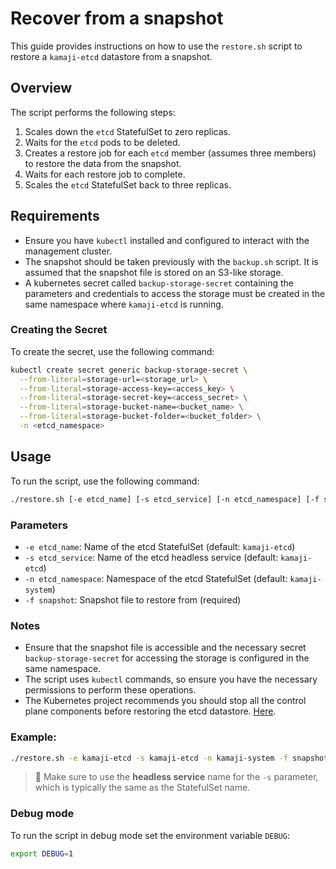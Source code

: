 # Recover from a snapshot

This guide provides instructions on how to use the `restore.sh` script to restore a `kamaji-etcd` datastore from a snapshot.

## Overview

The script performs the following steps:

1. Scales down the `etcd` StatefulSet to zero replicas.
2. Waits for the `etcd` pods to be deleted.
3. Creates a restore job for each `etcd` member (assumes three members) to restore the data from the snapshot.
4. Waits for each restore job to complete.
5. Scales the `etcd` StatefulSet back to three replicas.

## Requirements

- Ensure you have `kubectl` installed and configured to interact with the management cluster.
- The snapshot should be taken previously with the `backup.sh` script. It is assumed that the snapshot file is stored on an S3-like storage.
- A kubernetes secret called `backup-storage-secret` containing the parameters and credentials to access the storage must be created in the same namespace where `kamaji-etcd` is running.

### Creating the Secret

To create the secret, use the following command:

```bash
kubectl create secret generic backup-storage-secret \
  --from-literal=storage-url=<storage_url> \
  --from-literal=storage-access-key=<access_key> \
  --from-literal=storage-secret-key=<access_secret> \
  --from-literal=storage-bucket-name=<bucket_name> \
  --from-literal=storage-bucket-folder=<bucket_folder> \
  -n <etcd_namespace>
```

## Usage

To run the script, use the following command:

```bash
./restore.sh [-e etcd_name] [-s etcd_service] [-n etcd_namespace] [-f snapshot]
```

### Parameters

- `-e etcd_name`: Name of the etcd StatefulSet (default: `kamaji-etcd`)
- `-s etcd_service`: Name of the etcd headless service (default: `kamaji-etcd`)
- `-n etcd_namespace`: Namespace of the etcd StatefulSet (default: `kamaji-system`)
- `-f snapshot`: Snapshot file to restore from (required)

### Notes

- Ensure that the snapshot file is accessible and the necessary secret `backup-storage-secret` for accessing the storage is configured in the same namespace.
- The script uses `kubectl` commands, so ensure you have the necessary permissions to perform these operations.
- The Kubernetes project recommends you should stop all the control plane components before restoring the etcd datastore. [Here](https://kubernetes.io/docs/tasks/administer-cluster/configure-upgrade-etcd/#restoring-an-etcd-cluster).

### Example:

```bash
./restore.sh -e kamaji-etcd -s kamaji-etcd -n kamaji-system -f snapshot.db
```

> 🚨 Make sure to use the **headless service** name for the `-s` parameter, which is typically the same as the StatefulSet name.

### Debug mode
To run the script in debug mode set the environment variable `DEBUG`:

``` bash
export DEBUG=1
```